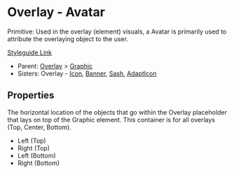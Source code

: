 # Overlay - Avatar

Primitive: Used in the overlay (element) visuals, a Avatar is primarily used to attribute the overlaying object to the user.

[Styleguide Link](https://app.zeplin.io/styleguide/6041aec8159a9b10c34d0182/components?cseid=61105e3618ce6315e3a8c2ab)

- Parent: [Overlay](https://github.com/able-app/docs/blob/d689178b930c7095c750671b112985ac09eccd08/controls/%CE%B5%20elements/overlay/overlay.md) > [Graphic](https://github.com/able-app/docs/blob/8cd03de6556a6ec1dcd98dc8c2230863c5dba43c/controls/%CE%B5%20elements/graphic.md)
- Sisters: Overlay - [Icon](https://github.com/able-app/docs/blob/7486c8fa88811fddbd49b82001d919e42805712e/controls/%CE%B5%20elements/overlay/ol-icon.md), [Banner](https://github.com/able-app/docs/blob/7486c8fa88811fddbd49b82001d919e42805712e/controls/%CE%B5%20elements/overlay/ol-banner.md), [Sash](https://github.com/able-app/docs/blob/7486c8fa88811fddbd49b82001d919e42805712e/controls/%CE%B5%20elements/overlay/ol-sash.md), [AdaptIcon](https://github.com/able-app/docs/blob/1784f5a24e371e159c5395e76e8b92977293904b/controls/%CE%B5%20elements/graphic/overlay/ol-adapticon.md)

## Properties

The horizontal location of the objects that go within the Overlay placeholder that lays on top of the Graphic element. This container is for all overlays (Top, Center, Bottom).

 - Left (Top)
 - Right (Top)
 - Left (Bottom)
 - Right (Bottom)